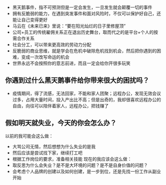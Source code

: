 - 黑天鹅事件，指不可预测但是一定会发生，一旦发生就会颠覆一切的事件
- 拥有反脆弱的能力，在遇到突发事件和面对风险时，不仅可以保护好自己，还能让自己变得更好
- 马云在《未来已来》里说：“要在阳光灿烂的日子里修屋顶”
- 公司+员工的传统雇佣关系正在退出历史舞台，取而代之的是平台+个人的按需合作关系
- 社会分工，可以带来更高效的劳动力分配
- 反脆弱的商业思维，就是学会在危机中破除危机找到机会，然后把你遇到的困难，变成一次改写命运的机会
- 世界永远不会按照你的意志前进，而且一定会给你开很多玩笑

## 你遇到过什么黑天鹅事件给你带来很大的困扰吗？
- 疫情期间，得了流感，无法回家，不能和家人团聚；远程办公，发现无效会议过多，占用大量时间，投入产出比不高；但是出奇的，我却很喜欢远程办公的自由，向往可以陪伴着家人，远程办公，把钱赚了
  
## 假如明天就失业，今天的你会怎么办？
以前的我可能会这么做：
- 大骂公司无情，然后想想为什么失业的是我
- 然后应该是尝试找下家，继续打工吧
- 根据工作岗位的要求，准备相关技能
现在的我应该会这么做：
- 取反思为什么会失业？是不是大环境的问题？是不是自身价值的问题？
- 会考虑个人品牌的创建以及如何创建，是一步到位，还是先找一份工作从副业开始